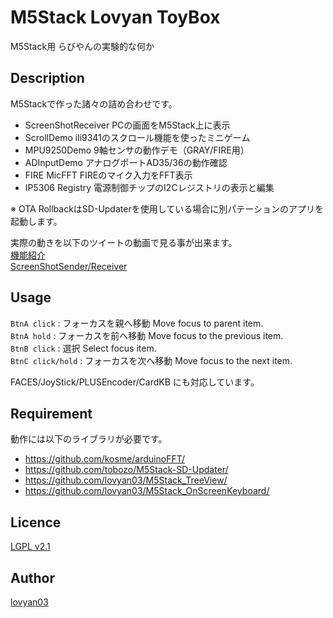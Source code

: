 M5Stack Lovyan ToyBox
===

M5Stack用 らびやんの実験的な何か

## Description
  
M5Stackで作った諸々の詰め合わせです。  
  
* ScreenShotReceiver PCの画面をM5Stack上に表示  
* ScrollDemo   ili9341のスクロール機能を使ったミニゲーム  
* MPU9250Demo  9軸センサの動作デモ（GRAY/FIRE用）  
* ADInputDemo  アナログポートAD35/36の動作確認  
* FIRE MicFFT  FIREのマイク入力をFFT表示  
* IP5306 Registry 電源制御チップのI2Cレジストリの表示と編集  
  
※ OTA RollbackはSD-Updaterを使用している場合に別パテーションのアプリを起動します。  
  
実際の動きを以下のツイートの動画で見る事が出来ます。  
[機能紹介](https://mobile.twitter.com/lovyan03/status/1104025644202057729)  
[ScreenShotSender/Receiver](https://mobile.twitter.com/lovyan03/status/1104169374888255488)  
  
## Usage
 `BtnA click` : フォーカスを親へ移動  Move focus to parent item.  
 `BtnA hold`  : フォーカスを前へ移動  Move focus to the previous item.  
 `BtnB click` : 選択  Select focus item.  
 `BtnC click/hold` : フォーカスを次へ移動  Move focus to the next item.  
  
FACES/JoyStick/PLUSEncoder/CardKB にも対応しています。  
  
## Requirement
動作には以下のライブラリが必要です。  

* https://github.com/kosme/arduinoFFT/  
* https://github.com/tobozo/M5Stack-SD-Updater/  
* https://github.com/lovyan03/M5Stack_TreeView/  
* https://github.com/lovyan03/M5Stack_OnScreenKeyboard/  


## Licence

[LGPL v2.1](https://github.com/lovyan03/M5Stack_LovyanToyBox/blob/master/LICENSE)  

## Author

[lovyan03](https://twitter.com/lovyan03)  
